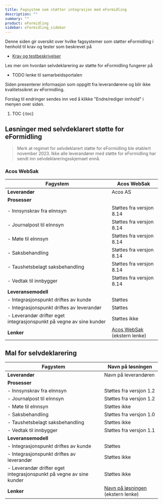 ```yaml
---
title: Fagsystem som støtter integrasjon med eFormidling
description: ""
summary: ""
product: eFormidling
sidebar: eformidling_sidebar
---
```


Denne siden gir oversikt over hvilke fagsystemer som støtter eFormidling i henhold til krav og tester som beskrevet på
- [Krav og testbeskrivelser](../Testing/krav)

Les mer om hvordan selvdeklarering av støtte for eFormidling fungerer på
- TODO lenke til samarbeidsportalen

Siden presenterer informasjon som oppgitt fra leverandørene og blir ikke kvalitetssikret av eFormidling.

Forslag til endringer sendes inn ved å klikke "Endre/rediger innhold" i menyen over siden.

1. TOC
{:toc}

## Løsninger med selvdeklarert støtte for eFormidling

> Merk at regimet for selvdeklarert støtte for eFormidling ble etablert november 2023. Ikke alle leverandører med støtte for eFormidling har sendt inn selvdeklareringsskjemaet ennå.

### Acos WebSak

| **Fagystem**                                                        | Acos WebSak                                                           |
|---------------------------------------------------------------------|-----------------------------------------------------------------------|
| **Leverandør**                                                      | Acos AS                                                               |
| **Prosesser**                                                       |                                                                       |
| - Innsynskrav fra eInnsyn                                           | Støttes fra versjon 8.14                                              |
| - Journalpost til eInnsyn                                           | Støttes fra versjon 8.14                                              |
| - Møte til eInnsyn                                                  | Støttes fra versjon 8.14                                              |
| - Saksbehandling                                                    | Støttes fra versjon 8.14                                              |
| - Taushetsbelagt saksbehandling                                     | Støttes fra versjon 8.14                                              |        
| - Vedtak til innbygger                                              | Støttes fra versjon 8.14                                              |
| **Leveransemodell**                                                 |                                                                       |
| - Integrasjonspunkt driftes av kunde                                | Støttes                                                               |
| - Integrasjonspunkt driftes av leverandør                           | Støttes                                                               |
| - Leverandør drifter eget integrasjonspunkt på vegne av sine kunder | Støttes ikke                                                          |
| **Lenker**                                                          | [Acos WebSak](https://www.acos.no/produkter-og-tjenester/sak-og-arkivsystem/websak/) (ekstern lenke) |

## Mal for selvdeklarering

| **Fagystem**                                                        | Navn på løsningen                                                     |
|---------------------------------------------------------------------|-----------------------------------------------------------------------|
| **Leverandør**                                                      | Navn på leverandøren                                                  |
| **Prosesser**                                                       |                                                                       |
| - Innsynskrav fra eInnsyn                                           | Støttes fra versjon 1.2                                               |
| - Journalpost til eInnsyn                                           | Støttes fra versjon 1.2                                               |
| - Møte til eInnsyn                                                  | Støttes ikke                                                          |
| - Saksbehandling                                                    | Støttes fra versjon 1.0                                               |
| - Taushetsbelagt saksbehandling                                     | Støttes ikke                                                          |        
| - Vedtak til innbygger                                              | Støttes fra versjon 1.1                                               |
| **Leveransemodell**                                                 |                                                                       |
| - Integrasjonspunkt driftes av kunde                                | Støttes                                                               |
| - Integrasjonspunkt driftes av leverandør                           | Støttes ikke                                                          |
| - Leverandør drifter eget integrasjonspunkt på vegne av sine kunder | Støttes ikke                                                          |
| **Lenker**                                                          | [Navn på løsningen](https://www.løsningen.no) (ekstern lenke)         |
